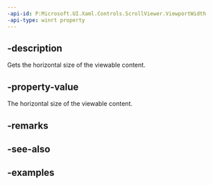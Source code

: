 ```yaml
---
-api-id: P:Microsoft.UI.Xaml.Controls.ScrollViewer.ViewportWidth
-api-type: winrt property
---
```


## -description

Gets the horizontal size of the viewable content.

## -property-value

The horizontal size of the viewable content.

## -remarks

## -see-also

## -examples

